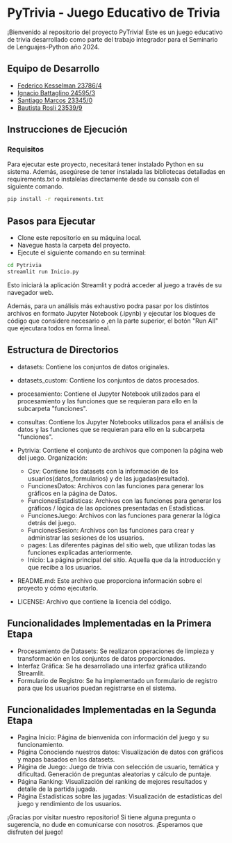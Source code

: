 # PyTrivia - Juego Educativo de Trivia

¡Bienvenido al repositorio del proyecto PyTrivia! Este es un juego educativo de trivia desarrollado como parte del trabajo integrador para el Seminario de Lenguajes-Python año 2024.

## Equipo de Desarrollo
- [Federico Kesselman 23786/4](https://gitlab.catedras.linti.unlp.edu.ar/kesselmanfederico)
- [Ignacio Battaglino 24595/3](https://gitlab.catedras.linti.unlp.edu.ar/battaglinoignacio)
- [Santiago Marcos 23345/0](https://gitlab.catedras.linti.unlp.edu.ar/santiago0105)
- [Bautista Rosli 23539/9](https://gitlab.catedras.linti.unlp.edu.ar/roslibautista05)

## Instrucciones de Ejecución

### Requisitos
Para ejecutar este proyecto, necesitará tener instalado Python en su sistema. Además, asegúrese de tener instalada las bibliotecas detalladas en requirements.txt o instalelas directamente desde su consala con el siguiente comando.

```bash
pip install -r requirements.txt
```
## Pasos para Ejecutar
- Clone este repositorio en su máquina local.
- Navegue hasta la carpeta del proyecto.
- Ejecute el siguiente comando en su terminal:

```bash
cd Pytrivia
streamlit run Inicio.py
```

Esto iniciará la aplicación Streamlit y podrá acceder al juego a través de su navegador web.

Además, para un análisis más exhaustivo podra pasar por los distintos archivos en formato Jupyter Notebook (.ipynb) y ejecutar los bloques de código que considere necesario o ,en la parte superior, el botón "Run All" que ejecutara todos en forma lineal.  

## Estructura de Directorios
- datasets: Contiene los conjuntos de datos originales.
- datasets_custom: Contiene los conjuntos de datos procesados.
- procesamiento: Contiene el Jupyter Notebook utilizados para el procesamiento y las funciones que se requieran para ello en la subcarpeta "funciones".
- consultas: Contiene los Jupyter Notebooks utilizados para el análisis de datos y las funciones que se requieran para ello en la subcarpeta "funciones".

- Pytrivia: Contiene el conjunto de archivos que componen la página web del juego. Organización:
    - Csv: Contiene los datasets con la información de los usuarios(datos_formularios) y de las jugadas(resultado).
    - FuncionesDatos: Archivos con las funciones para generar los gráficos en la página de Datos.
    - FuncionesEstadisticas: Archivos con las funciones para generar los gráficos / lógica de las opciones presentadas en Estadísticas.
    - FuncionesJuego: Archivos con las funciones para generar la lógica detrás del juego.
    - FuncionesSesion: Archivos con las funciones para crear y administrar las sesiones de los usuarios.
    - pages: Las diferentes páginas del sitio web, que utilizan todas las funciones explicadas anteriormente.
    - Inicio: La página principal del sitio. Aquella que da la introducción y que recibe a los usuarios.

- README.md: Este archivo que proporciona información sobre el proyecto y cómo ejecutarlo.
- LICENSE: Archivo que contiene la licencia del código.

## Funcionalidades Implementadas en la Primera Etapa
- Procesamiento de Datasets: Se realizaron operaciones de limpieza y transformación en los conjuntos de datos proporcionados.
- Interfaz Gráfica: Se ha desarrollado una interfaz gráfica utilizando Streamlit.
- Formulario de Registro: Se ha implementado un formulario de registro para que los usuarios puedan registrarse en el sistema.

## Funcionalidades Implementadas en la Segunda Etapa
- Pagina Inicio: Página de bienvenida con información del juego y su funcionamiento.
- Página Conociendo nuestros datos: Visualización de datos con gráficos y mapas basados en los datasets.
- Página de Juego: Juego de trivia con selección de usuario, temática y dificultad. Generación de preguntas aleatorias y cálculo de puntaje.
- Página Ranking: Visualización del ranking de mejores resultados y detalle de la partida jugada.
- Página Estadísticas sobre las jugadas: Visualización de estadísticas del juego y rendimiento de los usuarios.

¡Gracias por visitar nuestro repositorio! Si tiene alguna pregunta o sugerencia, no dude en comunicarse con nosotros. ¡Esperamos que disfruten del juego!